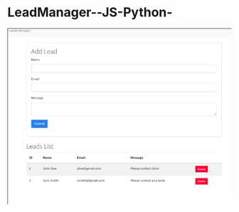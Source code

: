# LeadManager--JS-Python-

![Preview](https://github.com/TkachovDmitriy/LeadManager--JS-Python-/blob/master/App_screen.png)
